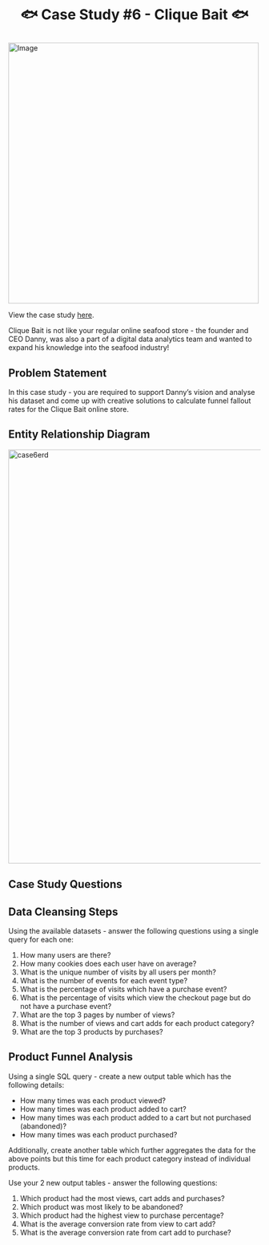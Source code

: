 # <p align="center" style="margin-top: 0px;">🐟 Case Study #6 - Clique Bait 🐟
<img src="https://user-images.githubusercontent.com/70214561/212825419-983f3906-242d-44a8-8ee3-cb0f35f787c4.png" alt="Image" width="500" height="520">

View the case study [here](https://8weeksqlchallenge.com/case-study-6/).

Clique Bait is not like your regular online seafood store - the founder and CEO Danny, was also a part of a digital data analytics team and wanted to expand his knowledge into the seafood industry!

## Problem Statement
In this case study - you are required to support Danny’s vision and analyse his dataset and come up with creative solutions to calculate funnel fallout rates for the Clique Bait online store.

## Entity Relationship Diagram
<img width="825" alt="case6erd" src="https://user-images.githubusercontent.com/70214561/212825560-139d055b-baf1-44fc-8937-0ca1a3621605.png">

## Case Study Questions
## Data Cleansing Steps
Using the available datasets - answer the following questions using a single query for each one:
1. How many users are there?
2. How many cookies does each user have on average?
3. What is the unique number of visits by all users per month?
4. What is the number of events for each event type?
5. What is the percentage of visits which have a purchase event?
6. What is the percentage of visits which view the checkout page but do not have a purchase event?
7. What are the top 3 pages by number of views?
8. What is the number of views and cart adds for each product category?
9. What are the top 3 products by purchases?

## Product Funnel Analysis
Using a single SQL query - create a new output table which has the following details:
- How many times was each product viewed?
- How many times was each product added to cart?
- How many times was each product added to a cart but not purchased (abandoned)?
- How many times was each product purchased?

Additionally, create another table which further aggregates the data for the above points but this time for each product category instead of individual products.

Use your 2 new output tables - answer the following questions:
1. Which product had the most views, cart adds and purchases?
2. Which product was most likely to be abandoned?
3. Which product had the highest view to purchase percentage?
4. What is the average conversion rate from view to cart add?
5. What is the average conversion rate from cart add to purchase?
